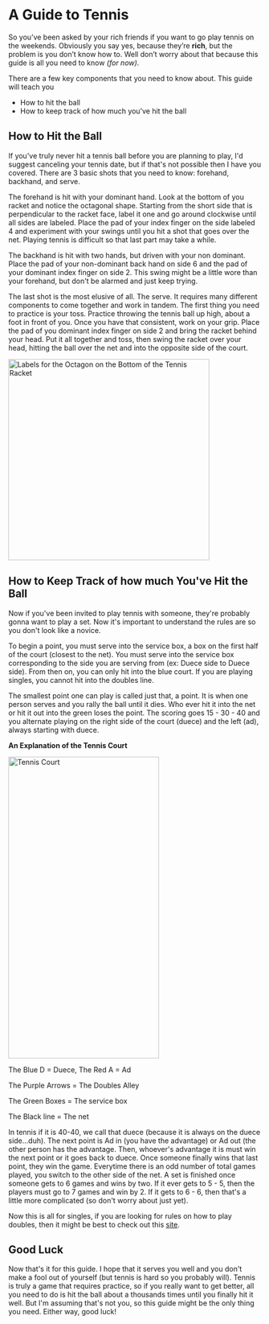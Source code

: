 # A Guide to Tennis
So you’ve been asked by your rich friends if you want to go play tennis on the weekends. Obviously you say yes, because they’re **rich**, but the problem is you don’t know how to. Well don’t worry about that because this guide is all you need to know *(for now)*. 

There are a few key components that you need to know about. This guide will teach you 

+	How to hit the ball
+	How to keep track of how much you’ve hit the ball

## How to Hit the Ball

If you've truly never hit a tennis ball before you are planning to play, I'd suggest canceling your tennis date, but if that's not possible then I have you covered. There are 3 basic shots that you need to know: forehand, backhand, and serve.  

The forehand is hit with your dominant hand. Look at the bottom of you racket and notice the octagonal shape. Starting from the short side that is perpendicular to the racket face, label it one and go around clockwise until all sides are labeled. Place the pad of your index finger on the side labeled 4 and experiment with your swings until you hit a shot that goes over the net. Playing tennis is difficult so that last part may take a while.  

The backhand is hit with two hands, but driven with your non dominant. Place the pad of your non-dominant back hand on side 6 and the pad of your dominant index finger on side 2. This swing might be a little wore than your forehand, but don't be alarmed and just keep trying.  

The last shot is the most elusive of all. The serve. It requires many different components to come together and work in tandem. The first thing you need to practice is your toss. Practice throwing the tennis ball up high, about a foot in front of you. Once you have that consistent, work on your grip. Place the pad of you dominant index finger on side 2 and bring the racket behind your head. Put it all together and toss, then swing the racket over your head, hitting the ball over the net and into the opposite side of the court. 

<img src="https://user-images.githubusercontent.com/114503135/193432215-4029958d-f371-4254-83ed-e75f12a96604.jpg" alt="Labels for the Octagon on the Bottom of the Tennis Racket" style="Width:400px;Height:400px;"> 

## How to Keep Track of how much You've Hit the Ball

Now if you've been invited to play tennis with someone, they're probably gonna want to play a set. Now it's important to understand the rules are so you don't look like a novice.  

To begin a point, you must serve into the service box, a box on the first half of the court (closest to the net). You must serve into the service box corresponding to the side you are serving from (ex: Duece side to Duece side). From then on, you can only hit into the blue court. If you are playing singles, you cannot hit into the doubles line. 

The smallest point one can play is called just that, a point. It is when one person serves and you rally the ball until it dies. Who ever hit it into the net or hit it out into the green loses the point. The scoring goes 15 - 30 - 40 and you alternate playing on the right side of the court (duece) and the left (ad), always starting with duece. 

**An Explanation of the Tennis Court**

<img src="https://user-images.githubusercontent.com/114503135/193432896-ce69a57b-68e9-4913-b20a-91088ba2aab0.jpg" alt="Tennis Court" style="Width:300px;Height:600px;">

The Blue D = Duece, The Red A = Ad

The Purple Arrows = The Doubles Alley

The Green Boxes = The service box

The Black line = The net

In tennis if it is 40-40, we call that duece (because it is always on the duece side...duh). The next point is Ad in (you have the advantage) or Ad out (the other person has the advantage. Then, whoever's advantage it is must win the next point or it goes back to duece. Once someone finally wins that last point, they win the game. Everytime there is an odd number of total games played, you switch to the other side of the net. A set is finished once someone gets to 6 games and wins by two. If it ever gets to 5 - 5, then the players must go to 7 games and win by 2. If it gets to 6 - 6, then that's a little more complicated (so don't worry about just yet).

Now this is all for singles, if you are looking for rules on how to play doubles, then it might be best to check out this [site](https://www.usta.com/en/home/improve/tips-and-instruction/national/doubles-tennis-rules-tips.html#:~:text=In%20doubles%2C%20you%20and%20a,by%20serving%20the%20first%20ball.). 

## Good Luck

Now that's it for this guide. I hope that it serves you well and you don't make a fool out of yourself (but tennis is hard so you probably will). Tennis is truly a game that requires practice, so if you really want to get better, all you need to do is hit the ball about a thousands times until you finally hit it well. But I'm assuming that's not you, so this guide might be the only thing you need. Either way, good luck!
